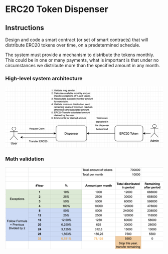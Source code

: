 # ERC20 Token Dispenser

## Instructions

Design and code a smart contract (or set of smart contracts) that will distribute ERC20 tokens over time, on a predetermined schedule.

The system must provide a mechanism to distribute the tokens monthly. This could be in one or many payments, what is important is that under no circumstances we distribute more than the specified amount in any month.

### High-level system architecture

![Design](Design.png)

### Math validation

![MathValidation](MathValidation.png)
